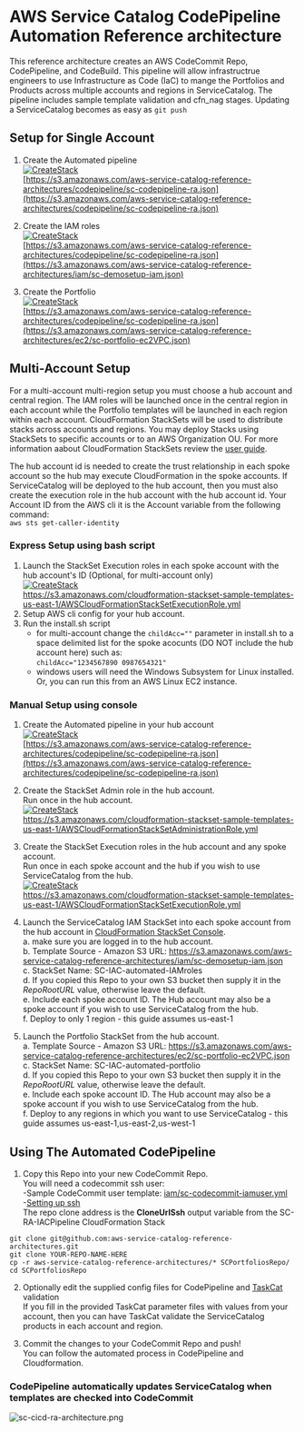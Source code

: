 # AWS Service Catalog CodePipeline Automation Reference architecture

This reference architecture creates an AWS CodeCommit Repo, CodePipeline, and CodeBuild.
 This pipeline will allow infrastructrue engineers to use Infrastructure as Code (IaC) to mange the Portfolios and Products
 across multiple accounts and regions in ServiceCatalog.  The pipeline includes sample template validation and cfn_nag stages.
 Updating a ServiceCatalog becomes as easy as ```git push```


## Setup for Single Account
1. Create the Automated pipeline  
  [![CreateStack](https://s3.amazonaws.com/cloudformation-examples/cloudformation-launch-stack.png)](https://console.aws.amazon.com/cloudformation/home?region=us-east-1#/stacks/new?stackName=SC-RA-IACPipeline&templateURL=https://s3.amazonaws.com/aws-service-catalog-reference-architectures/codepipeline/sc-codepipeline-ra.json)  
  [https://s3.amazonaws.com/aws-service-catalog-reference-architectures/codepipeline/sc-codepipeline-ra.json](https://s3.amazonaws.com/aws-service-catalog-reference-architectures/codepipeline/sc-codepipeline-ra.json)

2. Create the IAM roles  
  [![CreateStack](https://s3.amazonaws.com/cloudformation-examples/cloudformation-launch-stack.png)](https://console.aws.amazon.com/cloudformation/home?region=us-east-1#/stacks/new?stackName=SC-IAC-automated-IAMroles&templateURL=https://s3.amazonaws.com/aws-service-catalog-reference-architectures/iam/sc-demosetup-iam.json)  
  [https://s3.amazonaws.com/aws-service-catalog-reference-architectures/codepipeline/sc-codepipeline-ra.json](https://s3.amazonaws.com/aws-service-catalog-reference-architectures/iam/sc-demosetup-iam.json)
  
3. Create the Portfolio  
  [![CreateStack](https://s3.amazonaws.com/cloudformation-examples/cloudformation-launch-stack.png)](https://console.aws.amazon.com/cloudformation/home?region=us-east-1#/stacks/new?stackName=SC-IAC-automated-portfolio&templateURL=https://s3.amazonaws.com/aws-service-catalog-reference-architectures/ec2/sc-portfolio-ec2VPC.json)  
  [https://s3.amazonaws.com/aws-service-catalog-reference-architectures/codepipeline/sc-codepipeline-ra.json](https://s3.amazonaws.com/aws-service-catalog-reference-architectures/ec2/sc-portfolio-ec2VPC.json)

 
## Multi-Account Setup
For a multi-account multi-region setup you must choose a hub account and central region.
 The IAM roles will be launched once in the central region in each account while the Portfolio templates will be launched
 in each region within each account. CloudFormation StackSets will be used to distribute stacks across accounts and regions. You may deploy Stacks using StackSets to specific accounts
 or to an AWS Organization OU. For more information aabout CloudFormation StackSets review the [user guide](https://docs.aws.amazon.com/AWSCloudFormation/latest/UserGuide/stacksets-prereqs.html).  

The hub account id is needed to create the trust relationship in each spoke account so the hub may execute CloudFormation in the spoke accounts. 
 If ServiceCatalog will be deployed to the hub account, then you must also create the execution role in the hub account with the hub account id.
 Your Account ID from the AWS cli it is the Account variable from the following command:  
 ```aws sts get-caller-identity```

### Express Setup using bash script
1. Launch the StackSet Execution roles in each spoke account with the hub account's ID (Optional, for multi-account only)  
   [![CreateStack](https://s3.amazonaws.com/cloudformation-examples/cloudformation-launch-stack.png)](https://console.aws.amazon.com/cloudformation/?region=us-east-1#/stacks/new?stackName=IAM-StackSetExecution&templateURL=https://s3.amazonaws.com/cloudformation-stackset-sample-templates-us-east-1/AWSCloudFormationStackSetExecutionRole.yml)  
   https://s3.amazonaws.com/cloudformation-stackset-sample-templates-us-east-1/AWSCloudFormationStackSetExecutionRole.yml  
2. Setup AWS cli config for your hub account. 
3. Run the install.sh script
   * for multi-account change the ```childAcc=""``` parameter in install.sh to a space delimited list for the spoke acocunts (DO NOT include the hub account here) such as:   
   ```childAcc="1234567890 0987654321"```
   * windows users will need the Windows Subsystem for Linux installed.  Or, you can run this from an AWS Linux EC2 instance.


### Manual Setup using console
1. Create the Automated pipeline in your hub account  
  [![CreateStack](https://s3.amazonaws.com/cloudformation-examples/cloudformation-launch-stack.png)](https://console.aws.amazon.com/cloudformation/home?region=us-east-1#/stacks/new?stackName=SC-RA-IACPipeline&templateURL=https://s3.amazonaws.com/aws-service-catalog-reference-architectures/codepipeline/sc-codepipeline-ra.json)  
  [https://s3.amazonaws.com/aws-service-catalog-reference-architectures/codepipeline/sc-codepipeline-ra.json](https://s3.amazonaws.com/aws-service-catalog-reference-architectures/codepipeline/sc-codepipeline-ra.json)

2. Create the StackSet Admin role in the hub account.  
  Run once in the hub account.  
  [![CreateStack](https://s3.amazonaws.com/cloudformation-examples/cloudformation-launch-stack.png)](https://console.aws.amazon.com/cloudformation/?region=us-east-1#/stacks/new?stackName=IAM-StackSetAdministrator&templateURL=https://s3.amazonaws.com/cloudformation-stackset-sample-templates-us-east-1/AWSCloudFormationStackSetAdministrationRole.yml)  
  https://s3.amazonaws.com/cloudformation-stackset-sample-templates-us-east-1/AWSCloudFormationStackSetAdministrationRole.yml  
  
3. Create the StackSet Execution roles in the hub account and any spoke account.    
  Run once in each spoke account and the hub if you wish to use ServiceCatalog from the hub.  
  [![CreateStack](https://s3.amazonaws.com/cloudformation-examples/cloudformation-launch-stack.png)](https://console.aws.amazon.com/cloudformation/?region=us-east-1#/stacks/new?stackName=IAM-StackSetExecution&templateURL=https://s3.amazonaws.com/cloudformation-stackset-sample-templates-us-east-1/AWSCloudFormationStackSetExecutionRole.yml)  
  https://s3.amazonaws.com/cloudformation-stackset-sample-templates-us-east-1/AWSCloudFormationStackSetExecutionRole.yml

4. Launch the ServiceCatalog IAM StackSet into each spoke account from the hub account in [CloudFormation StackSet Console](https://console.aws.amazon.com/cloudformation/home?region=us-east-1#/stacksets/create).  
  a. make sure you are logged in to the hub account.  
  b. Template Source - Amazon S3 URL: https://s3.amazonaws.com/aws-service-catalog-reference-architectures/iam/sc-demosetup-iam.json  
  c. StackSet Name: SC-IAC-automated-IAMroles  
  d. If you copied this Repo to your own S3 bucket then supply it in the _RepoRootURL_ value, otherwise leave the default.  
  e. Include each spoke account ID.  The Hub account may also be a spoke account if you wish to use ServiceCatalog from the hub.  
  f. Deploy to only 1 region - this guide assumes us-east-1  

5. Launch the Portfolio StackSet from the hub account.  
  a. Template Source - Amazon S3 URL: https://s3.amazonaws.com/aws-service-catalog-reference-architectures/ec2/sc-portfolio-ec2VPC.json  
  c. StackSet Name: SC-IAC-automated-portfolio  
  d. If you copied this Repo to your own S3 bucket then supply it in the _RepoRootURL_ value, otherwise leave the default.  
  e. Include each spoke account ID.  The Hub account may also be a spoke account if you wish to use ServiceCatalog from the hub.  
  f. Deploy to any regions in which you want to use ServiceCatalog - this guide assumes us-east-1,us-east-2,us-west-1  

## Using The Automated CodePipeline  
  
1. Copy this Repo into your new CodeCommit Repo.  
  You will need a codecommit ssh user:   
    -Sample CodeCommit user template: [iam/sc-codecommit-iamuser.yml](../iam/sc-codecommit-iamuser.yml)  
    -[Setting up ssh](https://docs.aws.amazon.com/codecommit/latest/userguide/setting-up-ssh-unixes.html)  
  The repo clone address is the **CloneUrlSsh** output variable from the SC-RA-IACPipeline CloudFormation Stack
  ```
  git clone git@github.com:aws-service-catalog-reference-architectures.git
  git clone YOUR-REPO-NAME-HERE
  cp -r aws-service-catalog-reference-architectures/* SCPortfoliosRepo/
  cd SCPortfoliosRepo
  ```

2. Optionally edit the supplied config files for CodePipeline and [TaskCat](https://aws-quickstart.github.io/auto-testing.html) validation  
  If you fill in the provided TaskCat parameter files with values from your account,
  then you can have TaskCat validate the ServiceCatalog products in each account and region.
  
3. Commit the changes to your CodeCommit Repo and push!  
  You can follow the automated process in CodePipeline and Cloudformation.

### CodePipeline automatically updates ServiceCatalog when templates are checked into CodeCommit  
![sc-cicd-ra-architecture.png](sc-cicd-ra-architecture.png)


